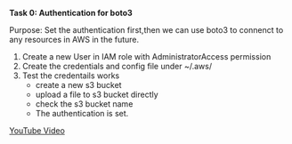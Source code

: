 **Task 0: Authentication for boto3**

Purpose: Set the authentication first,then we can use boto3 to connenct to any resources in AWS in the future.

1. Create a new User in IAM role with AdministratorAccess permission
2. Create the credentials and config file under ~/.aws/
3. Test the credentails works
   - create a new s3 bucket
   - upload a file to s3 bucket directly
   - check the s3 bucket name
   - The authentication is set.
   
[YouTube Video](https://www.youtube.com/watch?v=SYwyHpXaIHg&list=PLgw2ZWQ-nlFxEkIIPrsKcgppuATaLNh0l&index=2)